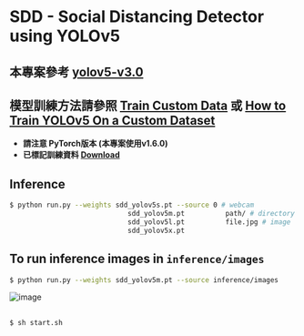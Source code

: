 # SDD - Social Distancing Detector using YOLOv5


## 本專案參考 [yolov5-v3.0](https://github.com/ultralytics/yolov5/releases/tag/v3.0)


## 模型訓練方法請參照 [Train Custom Data](https://github.com/ultralytics/yolov5/wiki/Train-Custom-Data) 或 [How to Train YOLOv5 On a Custom Dataset](https://blog.roboflow.com/how-to-train-yolov5-on-a-custom-dataset/)
- **請注意 PyTorch版本 (本專案使用v1.6.0)**
- **已標記訓練資料 [Download](https://drive.google.com/file/d/1OEbeqyI26DzSdgctYCRHIo1oYcNXEjh6/view?usp=sharing)**

## Inference
```bash
$ python run.py --weights sdd_yolov5s.pt --source 0 # webcam
                             sdd_yolov5m.pt          path/ # directory
                             sdd_yolov5l.pt          file.jpg # image 
                             sdd_yolov5x.pt
```

## To run inference images in `inference/images`
```bash
$ python run.py --weights sdd_yolov5m.pt --source inference/images
```
![image](https://user-images.githubusercontent.com/53622566/120078385-eeb5d280-c0e1-11eb-829e-5c7b6de5681a.png)

## 
```bash
$ sh start.sh
```